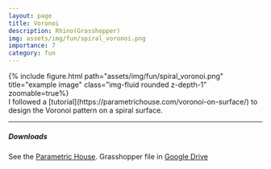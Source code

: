 ```yaml
---
layout: page
title: Voronoi
description: Rhino(Grasshopper)
img: assets/img/fun/spiral_voronoi.png
importance: 7
category: fun
---
```


<div class="row">
    <div class="col-sm mt-3 mt-md-0">
        {% include figure.html path="assets/img/fun/spiral_voronoi.png" title="example image" class="img-fluid rounded z-depth-1" zoomable=true%}
    </div>    
</div>
<div class="caption">
    I followed a [tutorial](https://parametrichouse.com/voronoi-on-surface/) to design the Voronoi pattern on a spiral surface.
</div>

------
##### **Downloads**
See the [Parametric House](https://parametrichouse.com/voronoi-on-surface/).
Grasshopper file in [Google Drive](https://drive.google.com/file/d/1EieubqnE-PUptJsi1Z56x9xvRazLbSj5/view?usp=sharing)